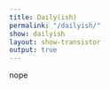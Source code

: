 ```yaml
---
title: Daily(ish)
permalink: "/dailyish/"
show: dailyish
layout: show-transistor
output: true
---
```


nope